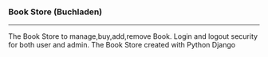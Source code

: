 ### Book Store (Buchladen)
___
The Book Store to manage,buy,add,remove Book.
Login and logout security for both user and admin.
The Book Store created with Python Django 